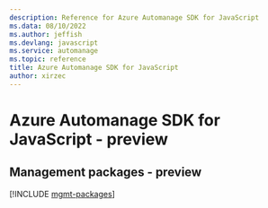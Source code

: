 ```yaml
---
description: Reference for Azure Automanage SDK for JavaScript
ms.data: 08/10/2022
ms.author: jeffish
ms.devlang: javascript
ms.service: automanage
ms.topic: reference
title: Azure Automanage SDK for JavaScript
author: xirzec
---
```

# Azure Automanage SDK for JavaScript - preview

## Management packages - preview
[!INCLUDE [mgmt-packages](automanage-mgmt-index.md)]
